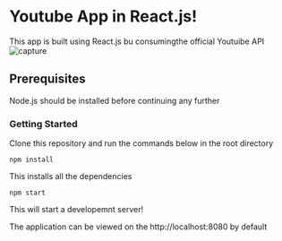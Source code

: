 # Youtube App in React.js!
This app is built using React.js bu consumingthe official Youtuibe API
![capture](https://user-images.githubusercontent.com/36865844/47579523-81030200-d94c-11e8-8e28-423a77b88f37.PNG)

## Prerequisites
Node.js should be installed before continuing any further
### Getting Started
Clone this repository and run the commands below in the root directory
```
npm install
```
This installs all the dependencies

```
npm start
```
This will start a developemnt server!

The application can be viewed on the http://localhost:8080 by default
